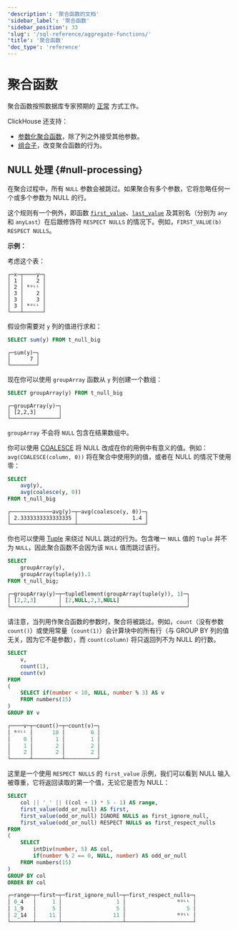 ```yaml
---
'description': '聚合函数的文档'
'sidebar_label': '聚合函数'
'sidebar_position': 33
'slug': '/sql-reference/aggregate-functions/'
'title': '聚合函数'
'doc_type': 'reference'
---
```



# 聚合函数

聚合函数按照数据库专家预期的 [正常](http://www.sql-tutorial.com/sql-aggregate-functions-sql-tutorial) 方式工作。

ClickHouse 还支持：

- [参数化聚合函数](/sql-reference/aggregate-functions/parametric-functions)，除了列之外接受其他参数。
- [组合子](/sql-reference/aggregate-functions/combinators)，改变聚合函数的行为。

## NULL 处理 {#null-processing}

在聚合过程中，所有 `NULL` 参数会被跳过。如果聚合有多个参数，它将忽略任何一个或多个参数为 NULL 的行。

这个规则有一个例外，即函数 [`first_value`](../../sql-reference/aggregate-functions/reference/first_value.md)、[`last_value`](../../sql-reference/aggregate-functions/reference/last_value.md) 及其别名（分别为 `any` 和 `anyLast`）在后跟修饰符 `RESPECT NULLS` 的情况下。例如，`FIRST_VALUE(b) RESPECT NULLS`。

**示例：**

考虑这个表：

```text
┌─x─┬────y─┐
│ 1 │    2 │
│ 2 │ ᴺᵁᴸᴸ │
│ 3 │    2 │
│ 3 │    3 │
│ 3 │ ᴺᵁᴸᴸ │
└───┴──────┘
```

假设你需要对 `y` 列的值进行求和：

```sql
SELECT sum(y) FROM t_null_big
```

```text
┌─sum(y)─┐
│      7 │
└────────┘
```

现在你可以使用 `groupArray` 函数从 `y` 列创建一个数组：

```sql
SELECT groupArray(y) FROM t_null_big
```

```text
┌─groupArray(y)─┐
│ [2,2,3]       │
└───────────────┘
```

`groupArray` 不会将 `NULL` 包含在结果数组中。

你可以使用 [COALESCE](../../sql-reference/functions/functions-for-nulls.md#coalesce) 将 NULL 改成在你的用例中有意义的值。例如：`avg(COALESCE(column, 0))` 将在聚合中使用列的值，或者在 NULL 的情况下使用零：

```sql
SELECT
    avg(y),
    avg(coalesce(y, 0))
FROM t_null_big
```

```text
┌─────────────avg(y)─┬─avg(coalesce(y, 0))─┐
│ 2.3333333333333335 │                 1.4 │
└────────────────────┴─────────────────────┘
```

你也可以使用 [Tuple](sql-reference/data-types/tuple.md) 来绕过 NULL 跳过的行为。包含唯一 `NULL` 值的 `Tuple` 并不为 `NULL`，因此聚合函数不会因为该 `NULL` 值而跳过该行。

```sql
SELECT
    groupArray(y),
    groupArray(tuple(y)).1
FROM t_null_big;

┌─groupArray(y)─┬─tupleElement(groupArray(tuple(y)), 1)─┐
│ [2,2,3]       │ [2,NULL,2,3,NULL]                     │
└───────────────┴───────────────────────────────────────┘
```

请注意，当列用作聚合函数的参数时，聚合将被跳过。例如，`count`（没有参数 `count()`）或使用常量（`count(1)`）会计算块中的所有行（与 GROUP BY 列的值无关，因为它不是参数），而 `count(column)` 将只返回列不为 NULL 的行数。

```sql
SELECT
    v,
    count(1),
    count(v)
FROM
(
    SELECT if(number < 10, NULL, number % 3) AS v
    FROM numbers(15)
)
GROUP BY v

┌────v─┬─count()─┬─count(v)─┐
│ ᴺᵁᴸᴸ │      10 │        0 │
│    0 │       1 │        1 │
│    1 │       2 │        2 │
│    2 │       2 │        2 │
└──────┴─────────┴──────────┘
```

这里是一个使用 `RESPECT NULLS` 的 `first_value` 示例，我们可以看到 NULL 输入被尊重，它将返回读取的第一个值，无论它是否为 NULL：

```sql
SELECT
    col || '_' || ((col + 1) * 5 - 1) AS range,
    first_value(odd_or_null) AS first,
    first_value(odd_or_null) IGNORE NULLS as first_ignore_null,
    first_value(odd_or_null) RESPECT NULLS as first_respect_nulls
FROM
(
    SELECT
        intDiv(number, 5) AS col,
        if(number % 2 == 0, NULL, number) AS odd_or_null
    FROM numbers(15)
)
GROUP BY col
ORDER BY col

┌─range─┬─first─┬─first_ignore_null─┬─first_respect_nulls─┐
│ 0_4   │     1 │                 1 │                ᴺᵁᴸᴸ │
│ 1_9   │     5 │                 5 │                   5 │
│ 2_14  │    11 │                11 │                ᴺᵁᴸᴸ │
└───────┴───────┴───────────────────┴─────────────────────┘
```
